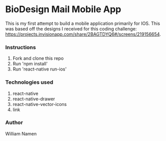 # BioDesign Mail Mobile App

This is my first attempt to build a mobile application primarily for IOS. This was based off the designs I received for this coding challenge: https://projects.invisionapp.com/share/2BAGTDYQ6#/screens/219156654.

### Instructions

1. Fork and clone this repo
2. Run 'npm install'
3. Run 'react-native run-ios'

### Technologies used

1. react-native
2. react-native-drawer
2. react-native-vector-icons
3. link

### Author

William Namen
